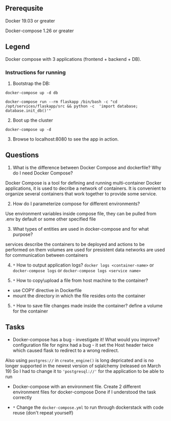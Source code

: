 ## Prerequsite

Docker 19.03 or greater

Docker-compose 1.26 or greater

## Legend

Docker compose with 3 applications (frontend + backend + DB).

### Instructions for running

1. Bootstrap the DB:

`docker-compose up -d db`

`docker-compose run --rm flaskapp /bin/bash -c "cd /opt/services/flaskapp/src && python -c  'import database; database.init_db()'"`

2. Boot up the cluster

`docker-compose up -d`

3. Browse to localhost:8080 to see the app in action.

## Questions

1. What is the difference between Docker Compose and dockerfile? Why do I need Docker Compose?

Docker Compose is a tool for defining and running multi-container Docker applications, it is used to decribe a network of containers. It is convenient to organize several containers that work together to provide some service.

2. How do I parameterize compose for different environments?

Use environment variables inside compose file, they can be pulled from .env by default or some other specified file

3. What types of entities are used in docker-compose and for what purpose?

services describe the containers to be deployed and actions to be performed on them
volumes are used for presistent data
networks are used for communication between containers

4. `*` How to output application logs?
`docker logs <container-name>` or `docker-compose logs` or `docker-compose logs <service name>`

4. `*` How to copy\upload a file from host machine to the container?
* use COPY directive in Dockerfile
* mount the directory in which the file resides onto the container

5. `*` How to save file changes made inside the container?
define a volume for the container

## Tasks

* Docker-compose has a bug - investigate it! What would you improve?
configuration file for nginx had a bug - it set the Host header twice which caused flask to redirect to a wrong redirect.

Also using `postgres://` in `create_engine()` is long depricated and is no longer supported in the newest version of sqlalchemy (released on March 19) So I had to change it to `'postgresql://'` for the application to be able to run

* Docker-compose with an environment file. Create 2 different environment files for docker-compose
Done if I understood the task correctly

* `*` Change the `docker-compose.yml` to run through dockerstack with code reuse (don't repeat yourself)

